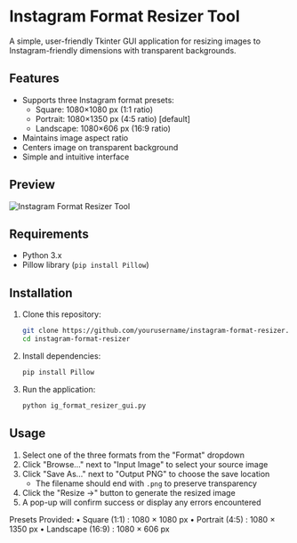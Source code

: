 # Instagram Format Resizer Tool

A simple, user-friendly Tkinter GUI application for resizing images to Instagram-friendly dimensions with transparent backgrounds.

## Features

- Supports three Instagram format presets:
  - Square: 1080×1080 px (1:1 ratio)
  - Portrait: 1080×1350 px (4:5 ratio) [default]
  - Landscape: 1080×606 px (16:9 ratio)
- Maintains image aspect ratio
- Centers image on transparent background
- Simple and intuitive interface

## Preview

![Instagram Format Resizer Tool](https://via.placeholder.com/600x400?text=Instagram+Format+Resizer+Preview)


## Requirements

- Python 3.x
- Pillow library (`pip install Pillow`)

## Installation

1. Clone this repository:
   ```bash
   git clone https://github.com/yourusername/instagram-format-resizer.git
   cd instagram-format-resizer
   ```

2. Install dependencies:
   ```bash
   pip install Pillow
   ```

3. Run the application:
   ```bash
   python ig_format_resizer_gui.py
   ```

## Usage

1. Select one of the three formats from the "Format" dropdown
2. Click "Browse…" next to "Input Image" to select your source image
3. Click "Save As…" next to "Output PNG" to choose the save location
   - The filename should end with `.png` to preserve transparency
4. Click the "Resize →" button to generate the resized image
5. A pop-up will confirm success or display any errors encountered

Presets Provided:
    • Square (1:1)      : 1080 × 1080 px
    • Portrait (4:5)    : 1080 × 1350 px
    • Landscape (16:9)  : 1080 × 606 px
